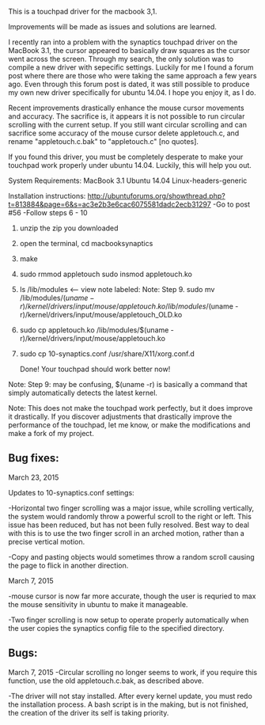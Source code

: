 This is a touchpad driver for the macbook 3,1.

Improvements will be made as issues and solutions are learned.

I recently ran into a problem with the synaptics touchpad driver on the MacBook 3.1, the cursor appeared to basically draw squares as the cursor went across the screen. Through my search, the only solution was to compile a new driver with sepecific settings. Luckily for me I found a forum post where there are those who were taking the same approach a few years ago. Even through this forum post is dated, it was still possible to produce my own new driver specifically for ubuntu 14.04. I hope you enjoy it, as I do.

Recent improvements drastically enhance the mouse cursor movements and accuracy. The sacrifice is, it appears it is not possible to run circular scrolling with the current setup. If you still want circular scrolling and can sacrifice some accuracy of the mouse cursor delete appletouch.c, and rename "appletouch.c.bak" to "appletouch.c" [no quotes].

If you found this driver, you must be completely desperate to make your touchpad work properly under ubuntu 14.04. Luckily, this will help you out.

System Requirements:
MacBook 3.1
Ubuntu 14.04
Linux-headers-generic


Installation instructions:
http://ubuntuforums.org/showthread.php?t=813884&page=6&s=ac3e2b3e6cac6075581dadc2ecb31297
    -Go to post #56
    -Follow steps 6 - 10

1. 	unzip the zip you downloaded

2. 	open the terminal, cd macbooksynaptics

3. 	make

4. 	sudo rmmod appletouch
	sudo insmod appletouch.ko

5. 	ls /lib/modules <-- view note labeled: Note: Step 9.
	sudo mv /lib/modules/$(uname -r)/kernel/drivers/input/mouse/appletouch.ko /lib/modules/$(uname -r)/kernel/drivers/input/mouse/appletouch_OLD.ko

6.	sudo cp appletouch.ko /lib/modules/$(uname -r)/kernel/drivers/input/mouse/appletouch.ko

7.	sudo cp 10-synaptics.conf /usr/share/X11/xorg.conf.d


	Done! Your touchpad should work better now!

Note:	Step 9: may be confusing, $(uname -r) is basically a command that simply automatically detects the latest kernel.

Note:	This does not make the touchpad work perfectly, but it does improve it drastically. If you discover adjustments that drastically improve the performance of the touchpad, let me know, or make the modifications and make a fork of my project.

Bug fixes:
----------

March 23, 2015

Updates to 10-synaptics.conf settings:

-Horizontal two finger scrolling was a major issue, while scrolling vertically, the system would randomly throw a powerful scroll to the right or left. This issue has been reduced, but has not been fully resolved. Best way to deal with this is to use the two finger scroll in an arched motion, rather than a precise vertical motion.

-Copy and pasting objects would sometimes throw a random scroll causing the page to flick in another direction.

March 7, 2015

-mouse cursor is now far more accurate, though the user is requried to max the mouse sensitivity in ubuntu to make it manageable.

-Two finger scrolling is now setup to operate properly automatically when the user copies the synaptics config file to the specified directory.

Bugs:
-----

March 7, 2015
-Circular scrolling no longer seems to work, if you require this function, use the old appletouch.c.bak, as described above.

-The driver will not stay installed. After every kernel update, you must redo the installation process. A bash script is in the making, but is not finished, the creation of the driver its self is taking priority.
